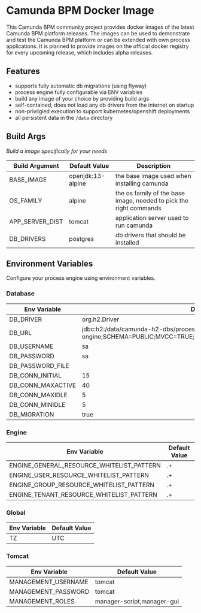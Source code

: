 # Camunda BPM Docker Image

This Camunda BPM community project provides docker images of the latest Camunda BPM platform releases. The images can be used to demonstrate and test the Camunda BPM platform or can be extended with own process applications. It is planned to provide images on the official docker registry for every upcoming release, which includes alpha releases.

## Features

- supports fully automatic db migrations (using flyway)
- process engine fully configurable via ENV variables
- build any image of your choice by providing build args
- self-contained, does not load any db drivers from the internet on startup
- non-privilgied execution to support kubernetes/openshift deployments
- all persistent data in the `/data` directory

## Build Args

*Build a image specifically for your needs*

| Build Argument | Default Value | Description |
| ------ | ------ | ------ |
| BASE_IMAGE | openjdk:13-alpine | the base image used when installing camunda |
| OS_FAMILY | alpine | the os family of the base image, needed to pick the right commands |
| APP_SERVER_DIST | tomcat | application server used to run camunda |
| DB_DRIVERS | postgres | db drivers that should be installed |

## Environment Variables

Configure your process engine using environment variables.

### Database

| Env Variable | Default Value |
| ------ | ------ |
| DB_DRIVER | org.h2.Driver |
| DB_URL | jdbc:h2:/data/camunda-h2-dbs/process-engine;SCHEMA=PUBLIC;MVCC=TRUE;TRACE_LEVEL_FILE=0;DB_CLOSE_ON_EXIT=FALSE |
| DB_USERNAME | sa |
| DB_PASSWORD | sa |
| DB_PASSWORD_FILE | |
| DB_CONN_INITIAL | 15 |
| DB_CONN_MAXACTIVE | 40 |
| DB_CONN_MAXIDLE | 5 |
| DB_CONN_MINIDLE | 5 |
| DB_MIGRATION | true |

### Engine

| Env Variable | Default Value |
| ------ | ------ |
| ENGINE_GENERAL_RESOURCE_WHITELIST_PATTERN | .+ |
| ENGINE_USER_RESOURCE_WHITELIST_PATTERN | .+ |
| ENGINE_GROUP_RESOURCE_WHITELIST_PATTERN | .+ |
| ENGINE_TENANT_RESOURCE_WHITELIST_PATTERN | .+ |

### Global

| Env Variable | Default Value |
| ------ | ------ |
| TZ | UTC |

### Tomcat

| Env Variable | Default Value |
| ------ | ------ |
| MANAGEMENT_USERNAME | tomcat |
| MANAGEMENT_PASSWORD | tomcat |
| MANAGEMENT_ROLES | manager-script,manager-gui |
